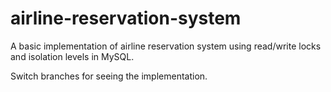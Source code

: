 # airline-reservation-system

A basic implementation of airline reservation system using read/write locks and isolation levels in MySQL.

Switch branches for seeing the implementation.
